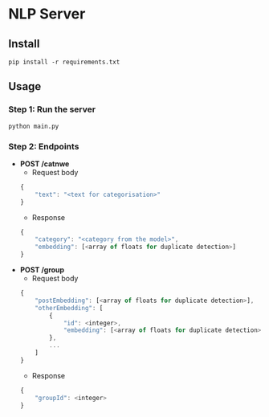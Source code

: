 # NLP Server
## Install
`pip install -r requirements.txt`

## Usage
### Step 1: Run the server
`python main.py`

### Step 2: Endpoints
* **POST /catnwe**
    * Request body
    ```javascript
    {
        "text": "<text for categorisation>"
    }
    ```
    * Response
    ```javascript
    {
        "category": "<category from the model>",
        "embedding": [<array of floats for duplicate detection>]
    }
    ```
* **POST /group**
    * Request body
    ```javascript
    {
        "postEmbedding": [<array of floats for duplicate detection>],
        "otherEmbedding": [
            {
                "id": <integer>,
                "embedding": [<array of floats for duplicate detection>]
            },
            ...
        ]
    }
    ```
    * Response
    ```javascript
    {
        "groupId": <integer>
    }
    ```
